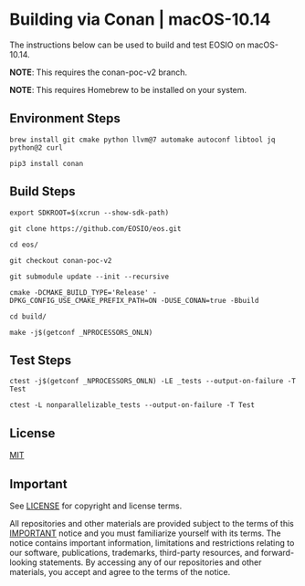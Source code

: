 # Building via Conan | macOS-10.14

The instructions below can be used to build and test EOSIO on macOS-10.14.

**NOTE**: This requires the conan-poc-v2 branch.

**NOTE**: This requires Homebrew to be installed on your system.

## Environment Steps

```
brew install git cmake python llvm@7 automake autoconf libtool jq python@2 curl

pip3 install conan
```

## Build Steps


```
export SDKROOT=$(xcrun --show-sdk-path)

git clone https://github.com/EOSIO/eos.git

cd eos/

git checkout conan-poc-v2

git submodule update --init --recursive

cmake -DCMAKE_BUILD_TYPE='Release' -DPKG_CONFIG_USE_CMAKE_PREFIX_PATH=ON -DUSE_CONAN=true -Bbuild

cd build/

make -j$(getconf _NPROCESSORS_ONLN)
```
## Test Steps

```
ctest -j$(getconf _NPROCESSORS_ONLN) -LE _tests --output-on-failure -T Test

ctest -L nonparallelizable_tests --output-on-failure -T Test
```

## License

[MIT](../LICENSE)

## Important

See [LICENSE](../LICENSE) for copyright and license terms.

All repositories and other materials are provided subject to the terms of this [IMPORTANT](../IMPORTANT.md) notice and you must familiarize yourself with its terms.  The notice contains important information, limitations and restrictions relating to our software, publications, trademarks, third-party resources, and forward-looking statements.  By accessing any of our repositories and other materials, you accept and agree to the terms of the notice.
